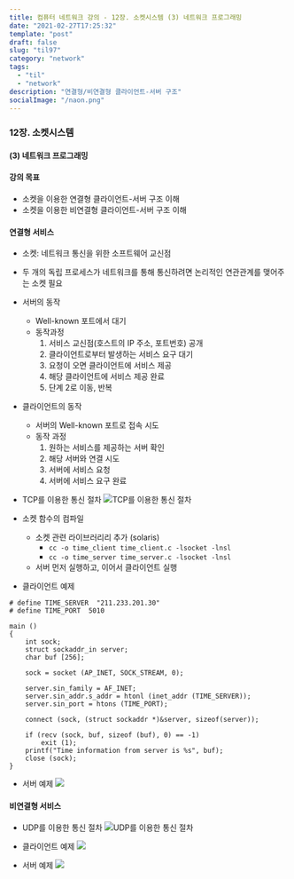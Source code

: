 ```yaml
---
title: 컴퓨터 네트워크 강의 - 12장. 소켓시스템 (3) 네트워크 프로그래밍
date: "2021-02-27T17:25:32"
template: "post"
draft: false
slug: "til97"
category: "network"
tags:
  - "til"
  - "network"
description: "연결형/비연결형 클라이언트-서버 구조"
socialImage: "/naon.png"
---
```


### 12장. 소켓시스템
#### (3) 네트워크 프로그래밍

#### 강의 목표
- 소켓을 이용한 연결형 클라이언트-서버 구조 이해
- 소켓을 이용한 비연결형 클라이언트-서버 구조 이해

#### 연결형 서비스
- 소켓: 네트워크 통신을 위한 소프트웨어 교신점
- 두 개의 독립 프로세스가 네트워크를 통해 통신하려면 논리적인 연관관계를 맺어주는 소켓 필요
- 서버의 동작
    - Well-known 포트에서 대기
    - 동작과정
        1) 서비스 교신점(호스트의 IP 주소, 포트번호) 공개
        2) 클라이언트로부터 발생하는 서비스 요구 대기
        3) 요청이 오면 클라이언트에 서비스 제공
        4) 해당 클라이언트에 서비스 제공 완료
        5) 단계 2로 이동, 반복
- 클라이언트의 동작
    - 서버의 Well-known 포트로 접속 시도
    - 동작 과정
        1) 원하는 서비스를 제공하는 서버 확인
        2) 해당 서버와 연결 시도
        3) 서버에 서비스 요청
        4) 서버에 서비스 요구 완료
- TCP를 이용한 통신 절차
![TCP를 이용한 통신 절차](/media/network12-1.png)

- 소켓 함수의 컴파일
    - 소켓 관련 라이브러리리 추가 (solaris)
        - `cc -o time_client time_client.c -lsocket -lnsl`
        - `cc -o time_server time_server.c -lsocket -lnsl`
    - 서버 먼저 실행하고, 이어서 클라이언트 실행

- 클라이언트 예제

```
# define TIME_SERVER  "211.233.201.30"
# define TIME_PORT  5010

main ()
{
    int sock;
    struct sockaddr_in server;
    char buf [256];

    sock = socket (AP_INET, SOCK_STREAM, 0);

    server.sin_family = AF_INET;
    server.sin_addr.s_addr = htonl (inet_addr (TIME_SERVER));
    server.sin_port = htons (TIME_PORT);

    connect (sock, (struct sockaddr *)&server, sizeof(server));

    if (recv (sock, buf, sizeof (buf), 0) == -1)
        exit (1);
    printf("Time information from server is %s", buf);
    close (sock);
}
```

- 서버 예제
![](/media/network12-3.png)

#### 비연결형 서비스
- UDP를 이용한 통신 절차
![UDP를 이용한 통신 절차](/media/network12-2.png)

- 클라이언트 예제
![](/media/network12-4.png)

- 서버 예제
![](/media/network12-5.png)
